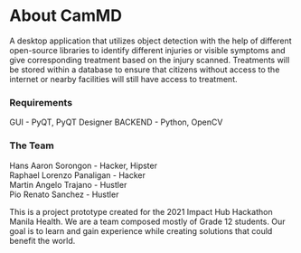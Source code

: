 
# About CamMD

A desktop application that utilizes object detection with the help of different 
open-source libraries to identify different injuries or visible symptoms and give 
corresponding treatment based on the injury scanned.  Treatments will be stored 
within a database to ensure that citizens without access to the internet or nearby 
facilities will still have access to treatment.

### Requirements

GUI - PyQT, PyQT Designer
BACKEND - Python, OpenCV

### The Team

Hans Aaron Sorongon - Hacker, Hipster <br>
Raphael Lorenzo Panaligan - Hacker <br>
Martin Angelo Trajano - Hustler <br>
Pio Renato Sanchez - Hustler <br>

This is a project prototype created for the 2021 Impact Hub Hackathon Manila Health.
We are a team composed mostly of Grade 12 students. Our goal is to learn and gain 
experience while creating solutions that could benefit the world.


